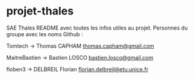 # projet-thales
SAE Thales 
README avec toutes les infos utiles au projet.
Personnes du groupe avec les noms Github :




Tomtech -> Thomas CAPHAM thomas.capham@gmail.com






MaitreBastien -> Bastien LOSCO bastien.losco@gmail.com





floben3 -> DELBREIL Florian florian.delbreil@etu.unice.fr

